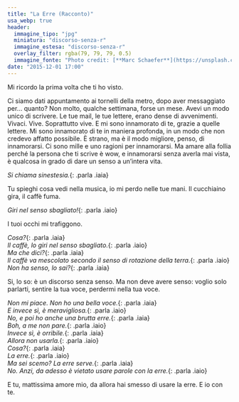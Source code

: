 ```yaml
---
title: "La Erre (Racconto)"
usa_webp: true
header:
  immagine_tipo: "jpg"
  miniatura: "discorso-senza-r"
  immagine_estesa: "discorso-senza-r"
  overlay_filter: rgba(79, 79, 79, 0.5)
  immagine_fonte: "Photo credit: [**Marc Schaefer**](https://unsplash.com/@marcschaefer)"
date: "2015-12-01 17:00"
---
```


Mi ricordo la prima volta che ti ho visto.

Ci siamo dati appuntamento ai tornelli della metro, dopo aver messaggiato per… quanto? Non molto, qualche settimana, forse un mese. Avevi un modo unico di scrivere. Le tue mail, le tue lettere, erano dense di avvenimenti. Vivaci. Vive. Soprattutto vive. E mi sono innamorato di te, grazie a quelle lettere. Mi sono innamorato di te in maniera profonda, in un modo che non credevo affatto possibile. È strano, ma è il modo migliore, penso, di innamorarsi. Ci sono mille e uno ragioni per innamorarsi. Ma amare alla follia perché la persona che ti scrive è wow, e innamorarsi senza averla mai vista, è qualcosa in grado di dare un senso a un’intera vita.

_Si chiama sinestesia._{: .parla .iaia}

Tu spieghi cosa vedi nella musica, io mi perdo nelle tue mani. Il cucchiaino gira, il caffè fuma.

_Giri nel senso sbagliato!_{: .parla .iaio}

I tuoi occhi mi trafiggono.

_Cosa?_{: .parla .iaia}<br />
_Il caffè, lo giri nel senso sbagliato._{: .parla .iaio}<br />
_Ma che dici?_{: .parla .iaia}<br />
_Il caffè va mescolato secondo il senso di rotazione della terra._{: .parla .iaio}<br />
_Non ha senso, lo sai?_{: .parla .iaia}<br />

Si, lo so: è un discorso senza senso. Ma non deve avere senso: voglio solo parlarti, sentire la tua voce, perdermi nella tua voce.

_Non mi piace. Non ho una bella voce._{: .parla .iaia}<br />
_E invece sì, è meravigliosa._{: .parla .iaio}<br />
_No, e poi ho anche una brutta erre._{: .parla .iaia}<br />
_Boh, a me non pare._{: .parla .iaio}<br />
_Invece sì, è orribile._{: .parla .iaia}<br />
_Allora non usarla._{: .parla .iaio}<br />
_Cosa?_{: .parla .iaia}<br />
_La erre._{: .parla .iaio}<br />
_Ma sei scemo? La erre serve._{: .parla .iaia}<br />
_No. Anzi, da adesso è vietato usare parole con la erre._{: .parla .iaio}<br />

E tu, mattissima amore mio, da allora hai smesso di usare la erre. E io con te.
